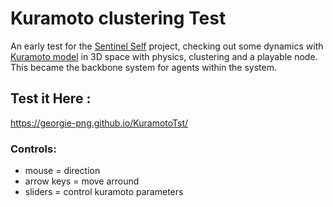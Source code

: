 # Kuramoto clustering Test
An early test for the [Sentinel Self](https://sisselmarietonn.com/project/the-sentinel-self) project, checking out some dynamics with [Kuramoto model](https://en.wikipedia.org/wiki/Kuramoto_model) in 3D space with physics, clustering and a playable node. This became the backbone system for agents within the system.

## Test it Here :

https://georgie-png.github.io/KuramotoTst/

### Controls:
- mouse = direction
- arrow keys = move arround
- sliders = control kuramoto parameters
